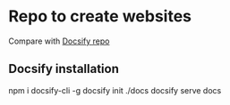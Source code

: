 # Repo to create websites

Compare with [Docsify repo](file:////home/d7/0/Workspaces/Repository-code/app-repos/docsify/)


## Docsify installation
npm i docsify-cli -g
docsify init ./docs
docsify serve docs